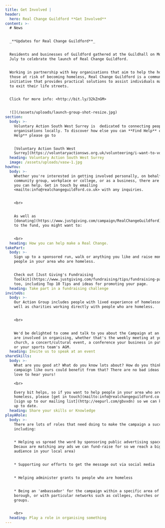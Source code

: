 ```yaml
---
title: Get Involved |
header:
  hero: Real Change Guildford **Get Involved**
content: >-
  # News


  _**Updates for Real Change Guildford**_


  Residents and businesses of Guildford gathered at the Guildhall on Monday 8
  July to celebrate the launch of Real Change Guildford.


  Working in partnership with key organisations that aim to help the homeless or
  those at risk of becoming homeless, Real Change Guildford is a community
  initiative that provides practical solutions to assist individuals make steps
  to exit their life streets.


  Click for more info: <http://bit.ly/32kZnGM>


  ![](/assets/uploads/launch-group-shot-resize.jpg)
section:
  body: >-
    Voluntary Action South West Surrey is  dedicated to connecting people and
    organisations locally. To discover how else you can **Find Help** or **Give
    Help** please go to


    [Voluntary Action South West
    Surrey](https://voluntaryactionsws.org.uk/volunteering/i-want-to-volunteer/)
  heading: Voluntary Action South West Surrey
  image: /assets/uploads/vasw-1.jpg
howYou:
  body: >-
    Whether you're interested in getting involved personally, on behalf of your
    community group, workplace or college, or as a business, there are many ways
    you can help. Get in touch by emailing
    <mailto:info@realchangeguildford.co.uk> with any inquiries.


    <br>


    As well as
    [donating](https://www.justgiving.com/campaign/RealChangeGuildford) directly
    to the fund, you might want to:


    <br>
  heading: How you can help make a Real Change.
takePart:
  body: >-
    Sign up to a sponsored run, walk or anything you like and raise money for
    people in your area who are homeless.


    Check out [Just Giving's Fundraising
    Toolkit](https://www.justgiving.com/fundraising/tips/fundraising-page-toolkit)
    too, including Top 10 Tips and ideas for promoting your page.
  heading: Take part in a fundraising challenge
inviteUs:
  body: >-
    Our Action Group includes people with lived experience of homelessness as
    well as charities working directly with people who are homeless. 


    <br>


    We'd be delighted to come and talk to you about the Campaign at an event you
    are involved in organising, whether that's the weekly meeting at your
    church, a concert/cultural event, a conference your business in putting on
    or your sports team's AGM. 
  heading: Invite us to speak at an event
shareSkills:
  body: >-
    What are you good at? What do you know lots about? How do you think a
    campaign like ours could benefit from that? There are no bad ideas and we'd
    love to hear yours! 

    <br>

    Every bit helps, so if you want to help people in your area who are
    homeless, please [get in touch](mailto:info@realchangeguildford.co.uk) or
    [sign up to our mailing list](http://eepurl.com/gbvxdn) so we can keep you
    up to date.
  heading: Share your skills or Knowledge
playARole:
  body: >-
    There are lots of roles that need doing to make the campaign a success,
    including:


    * Helping us spread the word by sponsoring public advertising space (JC
    Decaux are matching any ads we can fund-raise for so we reach a bigger
    audience in your local area)


    * Supporting our efforts to get the message out via social media


    * Helping administer grants to people who are homeless


    * Being an 'ambassador' for the campaign within a specific area of the
    borough, or with particular networks such as colleges, churches or community
    groups.


    <br>
  heading: Play a role in organising something
---
```


